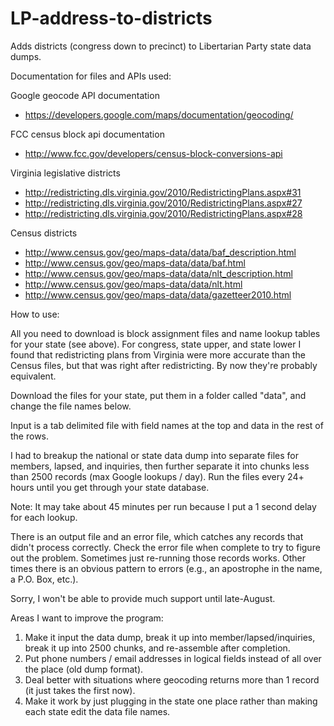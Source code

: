 LP-address-to-districts
=======================

Adds districts (congress down to precinct) to Libertarian Party state data dumps.

Documentation for files and APIs used:

Google geocode API documentation
* https://developers.google.com/maps/documentation/geocoding/

FCC census block api documentation
* http://www.fcc.gov/developers/census-block-conversions-api

Virginia legislative districts
* http://redistricting.dls.virginia.gov/2010/RedistrictingPlans.aspx#31
* http://redistricting.dls.virginia.gov/2010/RedistrictingPlans.aspx#27
* http://redistricting.dls.virginia.gov/2010/RedistrictingPlans.aspx#28

Census districts
* http://www.census.gov/geo/maps-data/data/baf_description.html
* http://www.census.gov/geo/maps-data/data/baf.html
* http://www.census.gov/geo/maps-data/data/nlt_description.html
* http://www.census.gov/geo/maps-data/data/nlt.html
* http://www.census.gov/geo/maps-data/data/gazetteer2010.html

How to use:

All you need to download is block assignment files and name lookup tables for your state (see above).  For congress, state upper, and state lower I found that redistricting plans from Virginia were more accurate than the Census files, but that was right after redistricting.  By now they're probably equivalent.

Download the files for your state, put them in a folder called "data", and change the file names below.

Input is a tab delimited file with field names at the top and data in the rest of the rows.

I had to breakup the national or state data dump into separate files for members, lapsed, and inquiries, then further separate it into chunks less than 2500 records (max Google lookups / day). Run the files every 24+ hours until you get through your state database.

Note: It may take about 45 minutes per run because I put a 1 second delay for each lookup.

There is an output file and an error file, which catches any records that didn't process correctly. Check the error file when complete to try to figure out the problem.  Sometimes just re-running those records works.  Other times there is an obvious pattern to errors (e.g., an apostrophe in the name, a P.O. Box, etc.).

Sorry, I won't be able to provide much support until late-August.

Areas I want to improve the program:
1) Make it input the data dump, break it up into member/lapsed/inquiries, break it up into 2500 chunks, and re-assemble after completion.
2) Put phone numbers / email addresses in logical fields instead of all over the place (old dump format).
3) Deal better with situations where geocoding returns more than 1 record (it just takes the first now).
4) Make it work by just plugging in the state one place rather than making each state edit the data file names.
